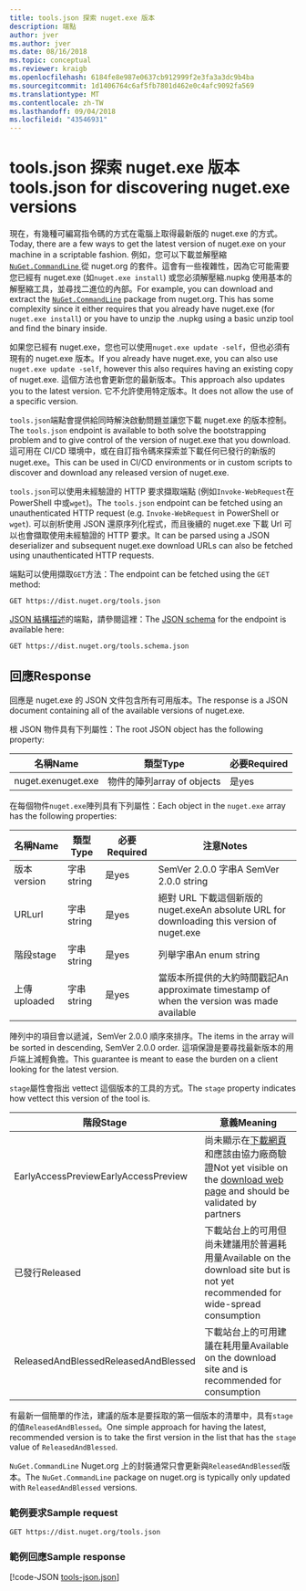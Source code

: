 ```yaml
---
title: tools.json 探索 nuget.exe 版本
description: 端點
author: jver
ms.author: jver
ms.date: 08/16/2018
ms.topic: conceptual
ms.reviewer: kraigb
ms.openlocfilehash: 6184fe8e987e0637cb912999f2e3fa3a3dc9b4ba
ms.sourcegitcommit: 1d1406764c6af5fb7801d462e0c4afc9092fa569
ms.translationtype: MT
ms.contentlocale: zh-TW
ms.lasthandoff: 09/04/2018
ms.locfileid: "43546931"
---
```

# <a name="toolsjson-for-discovering-nugetexe-versions"></a><span data-ttu-id="4109e-103">tools.json 探索 nuget.exe 版本</span><span class="sxs-lookup"><span data-stu-id="4109e-103">tools.json for discovering nuget.exe versions</span></span>

<span data-ttu-id="4109e-104">現在，有幾種可編寫指令碼的方式在電腦上取得最新版的 nuget.exe 的方式。</span><span class="sxs-lookup"><span data-stu-id="4109e-104">Today, there are a few ways to get the latest version of nuget.exe on your machine in a scriptable fashion.</span></span> <span data-ttu-id="4109e-105">例如，您可以下載並解壓縮[ `NuGet.CommandLine` ](https://www.nuget.org/packages/NuGet.CommandLine/)從 nuget.org 的套件。這會有一些複雜性，因為它可能需要您已經有 nuget.exe (如`nuget.exe install`) 或您必須解壓縮.nupkg 使用基本的解壓縮工具，並尋找二進位的內部。</span><span class="sxs-lookup"><span data-stu-id="4109e-105">For example, you can download and extract the [`NuGet.CommandLine`](https://www.nuget.org/packages/NuGet.CommandLine/) package from nuget.org. This has some complexity since it either requires that you already have nuget.exe (for `nuget.exe install`) or you have to unzip the .nupkg using a basic unzip tool and find the binary inside.</span></span>

<span data-ttu-id="4109e-106">如果您已經有 nuget.exe，您也可以使用`nuget.exe update -self`，但也必須有現有的 nuget.exe 版本。</span><span class="sxs-lookup"><span data-stu-id="4109e-106">If you already have nuget.exe, you can also use `nuget.exe update -self`, however this also requires having an existing copy of nuget.exe.</span></span> <span data-ttu-id="4109e-107">這個方法也會更新您的最新版本。</span><span class="sxs-lookup"><span data-stu-id="4109e-107">This approach also updates you to the latest version.</span></span> <span data-ttu-id="4109e-108">它不允許使用特定版本。</span><span class="sxs-lookup"><span data-stu-id="4109e-108">It does not allow the use of a specific version.</span></span>

<span data-ttu-id="4109e-109">`tools.json`端點會提供給同時解決啟動問題並讓您下載 nuget.exe 的版本控制。</span><span class="sxs-lookup"><span data-stu-id="4109e-109">The `tools.json` endpoint is available to both solve the bootstrapping problem and to give control of the version of nuget.exe that you download.</span></span> <span data-ttu-id="4109e-110">這可用在 CI/CD 環境中，或在自訂指令碼來探索並下載任何已發行的新版的 nuget.exe。</span><span class="sxs-lookup"><span data-stu-id="4109e-110">This can be used in CI/CD environments or in custom scripts to discover and download any released version of nuget.exe.</span></span>

<span data-ttu-id="4109e-111">`tools.json`可以使用未經驗證的 HTTP 要求擷取端點 (例如`Invoke-WebRequest`在 PowerShell 中或`wget`)。</span><span class="sxs-lookup"><span data-stu-id="4109e-111">The `tools.json` endpoint can be fetched using an unauthenticated HTTP request (e.g. `Invoke-WebRequest` in PowerShell or `wget`).</span></span> <span data-ttu-id="4109e-112">可以剖析使用 JSON 還原序列化程式，而且後續的 nuget.exe 下載 Url 可以也會擷取使用未經驗證的 HTTP 要求。</span><span class="sxs-lookup"><span data-stu-id="4109e-112">It can be parsed using a JSON deserializer and subsequent nuget.exe download URLs can also be fetched using unauthenticated HTTP requests.</span></span>

<span data-ttu-id="4109e-113">端點可以使用擷取`GET`方法：</span><span class="sxs-lookup"><span data-stu-id="4109e-113">The endpoint can be fetched using the `GET` method:</span></span>

    GET https://dist.nuget.org/tools.json

<span data-ttu-id="4109e-114">[JSON 結構描述](http://json-schema.org/)的端點，請參閱這裡：</span><span class="sxs-lookup"><span data-stu-id="4109e-114">The [JSON schema](http://json-schema.org/) for the endpoint is available here:</span></span>

    GET https://dist.nuget.org/tools.schema.json

## <a name="response"></a><span data-ttu-id="4109e-115">回應</span><span class="sxs-lookup"><span data-stu-id="4109e-115">Response</span></span>

<span data-ttu-id="4109e-116">回應是 nuget.exe 的 JSON 文件包含所有可用版本。</span><span class="sxs-lookup"><span data-stu-id="4109e-116">The response is a JSON document containing all of the available versions of nuget.exe.</span></span>

<span data-ttu-id="4109e-117">根 JSON 物件具有下列屬性：</span><span class="sxs-lookup"><span data-stu-id="4109e-117">The root JSON object has the following property:</span></span>

<span data-ttu-id="4109e-118">名稱</span><span class="sxs-lookup"><span data-stu-id="4109e-118">Name</span></span>      | <span data-ttu-id="4109e-119">類型</span><span class="sxs-lookup"><span data-stu-id="4109e-119">Type</span></span>             | <span data-ttu-id="4109e-120">必要</span><span class="sxs-lookup"><span data-stu-id="4109e-120">Required</span></span>
--------- | ---------------- | --------
<span data-ttu-id="4109e-121">nuget.exe</span><span class="sxs-lookup"><span data-stu-id="4109e-121">nuget.exe</span></span> | <span data-ttu-id="4109e-122">物件的陣列</span><span class="sxs-lookup"><span data-stu-id="4109e-122">array of objects</span></span> | <span data-ttu-id="4109e-123">是</span><span class="sxs-lookup"><span data-stu-id="4109e-123">yes</span></span>

<span data-ttu-id="4109e-124">在每個物件`nuget.exe`陣列具有下列屬性：</span><span class="sxs-lookup"><span data-stu-id="4109e-124">Each object in the `nuget.exe` array has the following properties:</span></span>

<span data-ttu-id="4109e-125">名稱</span><span class="sxs-lookup"><span data-stu-id="4109e-125">Name</span></span>     | <span data-ttu-id="4109e-126">類型</span><span class="sxs-lookup"><span data-stu-id="4109e-126">Type</span></span>   | <span data-ttu-id="4109e-127">必要</span><span class="sxs-lookup"><span data-stu-id="4109e-127">Required</span></span> | <span data-ttu-id="4109e-128">注意</span><span class="sxs-lookup"><span data-stu-id="4109e-128">Notes</span></span>
-------- | ------ | -------- | -----
<span data-ttu-id="4109e-129">版本</span><span class="sxs-lookup"><span data-stu-id="4109e-129">version</span></span>  | <span data-ttu-id="4109e-130">字串</span><span class="sxs-lookup"><span data-stu-id="4109e-130">string</span></span> | <span data-ttu-id="4109e-131">是</span><span class="sxs-lookup"><span data-stu-id="4109e-131">yes</span></span>      | <span data-ttu-id="4109e-132">SemVer 2.0.0 字串</span><span class="sxs-lookup"><span data-stu-id="4109e-132">A SemVer 2.0.0 string</span></span>
<span data-ttu-id="4109e-133">URL</span><span class="sxs-lookup"><span data-stu-id="4109e-133">url</span></span>      | <span data-ttu-id="4109e-134">字串</span><span class="sxs-lookup"><span data-stu-id="4109e-134">string</span></span> | <span data-ttu-id="4109e-135">是</span><span class="sxs-lookup"><span data-stu-id="4109e-135">yes</span></span>      | <span data-ttu-id="4109e-136">絕對 URL 下載這個新版的 nuget.exe</span><span class="sxs-lookup"><span data-stu-id="4109e-136">An absolute URL for downloading this version of nuget.exe</span></span>
<span data-ttu-id="4109e-137">階段</span><span class="sxs-lookup"><span data-stu-id="4109e-137">stage</span></span>    | <span data-ttu-id="4109e-138">字串</span><span class="sxs-lookup"><span data-stu-id="4109e-138">string</span></span> | <span data-ttu-id="4109e-139">是</span><span class="sxs-lookup"><span data-stu-id="4109e-139">yes</span></span>      | <span data-ttu-id="4109e-140">列舉字串</span><span class="sxs-lookup"><span data-stu-id="4109e-140">An enum string</span></span>
<span data-ttu-id="4109e-141">上傳</span><span class="sxs-lookup"><span data-stu-id="4109e-141">uploaded</span></span> | <span data-ttu-id="4109e-142">字串</span><span class="sxs-lookup"><span data-stu-id="4109e-142">string</span></span> | <span data-ttu-id="4109e-143">是</span><span class="sxs-lookup"><span data-stu-id="4109e-143">yes</span></span>      | <span data-ttu-id="4109e-144">當版本所提供的大約時間戳記</span><span class="sxs-lookup"><span data-stu-id="4109e-144">An approximate timestamp of when the version was made available</span></span>

<span data-ttu-id="4109e-145">陣列中的項目會以遞減，SemVer 2.0.0 順序來排序。</span><span class="sxs-lookup"><span data-stu-id="4109e-145">The items in the array will be sorted in descending, SemVer 2.0.0 order.</span></span> <span data-ttu-id="4109e-146">這項保證是要尋找最新版本的用戶端上減輕負擔。</span><span class="sxs-lookup"><span data-stu-id="4109e-146">This guarantee is meant to ease the burden on a client looking for the latest version.</span></span> 

<span data-ttu-id="4109e-147">`stage`屬性會指出 vettect 這個版本的工具的方式。</span><span class="sxs-lookup"><span data-stu-id="4109e-147">The `stage` property indicates how vettect this version of the tool is.</span></span> 

<span data-ttu-id="4109e-148">階段</span><span class="sxs-lookup"><span data-stu-id="4109e-148">Stage</span></span>              | <span data-ttu-id="4109e-149">意義</span><span class="sxs-lookup"><span data-stu-id="4109e-149">Meaning</span></span>
------------------ | ------
<span data-ttu-id="4109e-150">EarlyAccessPreview</span><span class="sxs-lookup"><span data-stu-id="4109e-150">EarlyAccessPreview</span></span> | <span data-ttu-id="4109e-151">尚未顯示在[下載網頁](https://www.nuget.org/downloads)和應該由協力廠商驗證</span><span class="sxs-lookup"><span data-stu-id="4109e-151">Not yet visible on the [download web page](https://www.nuget.org/downloads) and should be validated by partners</span></span>
<span data-ttu-id="4109e-152">已發行</span><span class="sxs-lookup"><span data-stu-id="4109e-152">Released</span></span>           | <span data-ttu-id="4109e-153">下載站台上的可用但尚未建議用於普遍耗用量</span><span class="sxs-lookup"><span data-stu-id="4109e-153">Available on the download site but is not yet recommended for wide-spread consumption</span></span>
<span data-ttu-id="4109e-154">ReleasedAndBlessed</span><span class="sxs-lookup"><span data-stu-id="4109e-154">ReleasedAndBlessed</span></span> | <span data-ttu-id="4109e-155">下載站台上的可用建議在耗用量</span><span class="sxs-lookup"><span data-stu-id="4109e-155">Available on the download site and is recommended for consumption</span></span>

<span data-ttu-id="4109e-156">有最新一個簡單的作法，建議的版本是要採取的第一個版本的清單中，具有`stage`的值`ReleasedAndBlessed`。</span><span class="sxs-lookup"><span data-stu-id="4109e-156">One simple approach for having the latest, recommended version is to take the first version in the list that has the `stage` value of `ReleasedAndBlessed`.</span></span>

<span data-ttu-id="4109e-157">`NuGet.CommandLine` Nuget.org 上的封裝通常只會更新與`ReleasedAndBlessed`版本。</span><span class="sxs-lookup"><span data-stu-id="4109e-157">The `NuGet.CommandLine` package on nuget.org is typically only updated with `ReleasedAndBlessed` versions.</span></span>

### <a name="sample-request"></a><span data-ttu-id="4109e-158">範例要求</span><span class="sxs-lookup"><span data-stu-id="4109e-158">Sample request</span></span>

    GET https://dist.nuget.org/tools.json

### <a name="sample-response"></a><span data-ttu-id="4109e-159">範例回應</span><span class="sxs-lookup"><span data-stu-id="4109e-159">Sample response</span></span>

[!code-JSON [tools-json.json](./_data/tools-json.json)]
